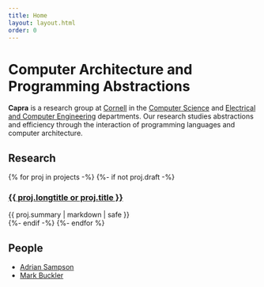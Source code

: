 ```yaml
---
title: Home
layout: layout.html
order: 0
---
```

# Computer Architecture and Programming Abstractions

**Capra** is a research group at [Cornell][] in the [Computer Science][cs] and [Electrical and Computer Engineering][ece] departments.
Our research studies abstractions and efficiency through the interaction of programming languages and computer architecture.

[ece]: http://www.ece.cornell.edu
[cs]: http://www.cs.cornell.edu
[cornell]: http://www.cornell.edu

## Research

{% for proj in projects -%}
{%- if not proj.draft -%}
<div class="project">
  <h3><a href="{{ proj.link }}">{{ proj.longtitle or proj.title }}</a></h3>
  {{ proj.summary | markdown | safe }}
</div>
{%- endif -%}
{%- endfor %}

## People

* [Adrian Sampson][adrian]
* [Mark Buckler][mark]

[mark]: http://www.markbuckler.com
[adrian]: http://www.cs.cornell.edu/~asampson
